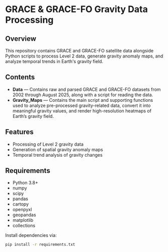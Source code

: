 # GRACE & GRACE-FO Gravity Data Processing

## Overview
This repository contains GRACE and GRACE-FO satellite data alongside Python scripts to process Level 2 data, generate gravity anomaly maps, and analyze temporal trends in Earth's gravity field.

## Contents
- **Data** — Contains raw and parsed GRACE and GRACE-FO datasets from 2002 through August 2025, along with a script for reading the data.
- **Gravity_Maps** — Contains the main script and supporting functions used to analyze pre-processed gravity-related data, convert it into meaningful gravity values, and render high-resolution heatmaps of Earth’s gravity field.


## Features
- Processing of Level 2 gravity data
- Generation of spatial gravity anomaly maps
- Temporal trend analysis of gravity changes

## Requirements
- Python 3.8+
- numpy
- scipy
- pandas
- cartopy
- openpyxl
- geopandas
- matplotlib
- collections

Install dependencies via:
```bash
pip install -r requirements.txt
